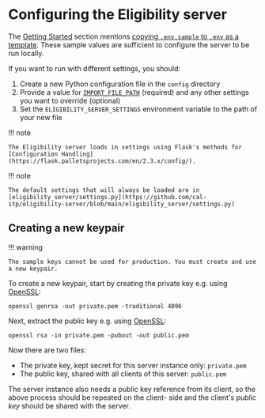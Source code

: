 # Configuring the Eligibility server

The [Getting Started](./getting-started) section mentions [copying `.env.sample` to `.env` as a template](./getting-started.md#create-an-environment-file). These sample values are sufficient to configure the server to be run locally.

If you want to run with different settings, you should:

1. Create a new Python configuration file in the `config` directory
1. Provide a value for [`IMPORT_FILE_PATH`](./settings.md#import_file_path) (required) and any other settings you want to override (optional)
1. Set the `ELIGIBILITY_SERVER_SETTINGS` environment variable to the path of your new file

!!! note

    The Eligibility server loads in settings using Flask's methods for [Configuration Handling](https://flask.palletsprojects.com/en/2.3.x/config/).

!!! note

    The default settings that will always be loaded are in [eligibility_server/settings.py](https://github.com/cal-itp/eligibility-server/blob/main/eligibility_server/settings.py)

## Creating a new keypair

!!! warning

    The sample keys cannot be used for production. You must create and use a new keypair.

To create a new keypair, start by creating the private key e.g. using [OpenSSL](https://www.openssl.org/docs/man3.1/man1/openssl-genrsa.html):

```console
openssl genrsa -out private.pem -traditional 4096
```

Next, extract the public key e.g. using [OpenSSL](https://www.openssl.org/docs/man3.1/man1/openssl-rsa.html):

```console
openssl rsa -in private.pem -pubout -out public.pem
```

Now there are two files:

- The private key, kept secret for this server instance only: `private.pem`
- The public key, shared with all clients of this server: `public.pem`

The server instance also needs a public key reference from its client, so the above process should be repeated on the client-
side and the client's _public key_ should be shared with the server.
